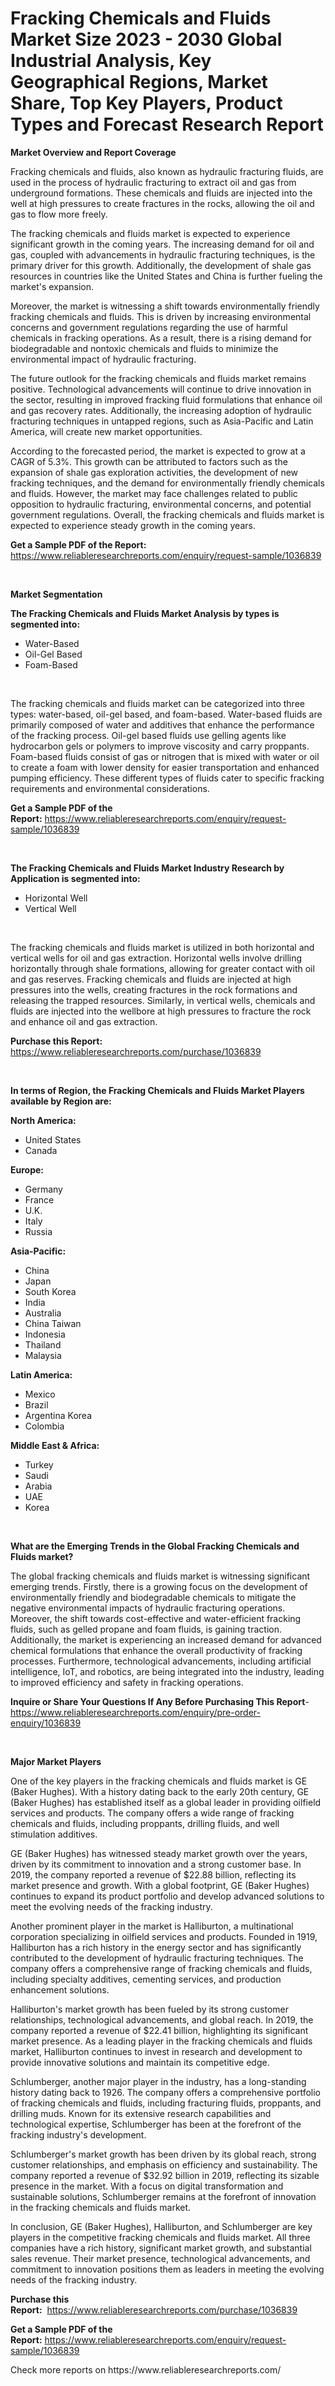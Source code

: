 <p><h1>Fracking Chemicals and Fluids Market Size 2023 - 2030 Global Industrial Analysis, Key Geographical Regions, Market Share, Top Key Players, Product Types and Forecast Research Report</h1></p><p><strong>Market Overview and Report Coverage</strong></p>
<p><p>Fracking chemicals and fluids, also known as hydraulic fracturing fluids, are used in the process of hydraulic fracturing to extract oil and gas from underground formations. These chemicals and fluids are injected into the well at high pressures to create fractures in the rocks, allowing the oil and gas to flow more freely.</p><p>The fracking chemicals and fluids market is expected to experience significant growth in the coming years. The increasing demand for oil and gas, coupled with advancements in hydraulic fracturing techniques, is the primary driver for this growth. Additionally, the development of shale gas resources in countries like the United States and China is further fueling the market's expansion.</p><p>Moreover, the market is witnessing a shift towards environmentally friendly fracking chemicals and fluids. This is driven by increasing environmental concerns and government regulations regarding the use of harmful chemicals in fracking operations. As a result, there is a rising demand for biodegradable and nontoxic chemicals and fluids to minimize the environmental impact of hydraulic fracturing.</p><p>The future outlook for the fracking chemicals and fluids market remains positive. Technological advancements will continue to drive innovation in the sector, resulting in improved fracking fluid formulations that enhance oil and gas recovery rates. Additionally, the increasing adoption of hydraulic fracturing techniques in untapped regions, such as Asia-Pacific and Latin America, will create new market opportunities.</p><p>According to the forecasted period, the market is expected to grow at a CAGR of 5.3%. This growth can be attributed to factors such as the expansion of shale gas exploration activities, the development of new fracking techniques, and the demand for environmentally friendly chemicals and fluids. However, the market may face challenges related to public opposition to hydraulic fracturing, environmental concerns, and potential government regulations. Overall, the fracking chemicals and fluids market is expected to experience steady growth in the coming years.</p></p>
<p><strong>Get a Sample PDF of the Report:</strong> <a href="https://www.reliableresearchreports.com/enquiry/request-sample/1036839">https://www.reliableresearchreports.com/enquiry/request-sample/1036839</a></p>
<p>&nbsp;</p>
<p><strong>Market Segmentation</strong></p>
<p><strong>The Fracking Chemicals and Fluids Market Analysis by types is segmented into:</strong></p>
<p><ul><li>Water-Based</li><li>Oil-Gel Based</li><li>Foam-Based</li></ul></p>
<p>&nbsp;</p>
<p><p>The fracking chemicals and fluids market can be categorized into three types: water-based, oil-gel based, and foam-based. Water-based fluids are primarily composed of water and additives that enhance the performance of the fracking process. Oil-gel based fluids use gelling agents like hydrocarbon gels or polymers to improve viscosity and carry proppants. Foam-based fluids consist of gas or nitrogen that is mixed with water or oil to create a foam with lower density for easier transportation and enhanced pumping efficiency. These different types of fluids cater to specific fracking requirements and environmental considerations.</p></p>
<p><strong>Get a Sample PDF of the Report:</strong>&nbsp;<a href="https://www.reliableresearchreports.com/enquiry/request-sample/1036839">https://www.reliableresearchreports.com/enquiry/request-sample/1036839</a></p>
<p>&nbsp;</p>
<p><strong>The Fracking Chemicals and Fluids Market Industry Research by Application is segmented into:</strong></p>
<p><ul><li>Horizontal Well</li><li>Vertical Well</li></ul></p>
<p>&nbsp;</p>
<p><p>The fracking chemicals and fluids market is utilized in both horizontal and vertical wells for oil and gas extraction. Horizontal wells involve drilling horizontally through shale formations, allowing for greater contact with oil and gas reserves. Fracking chemicals and fluids are injected at high pressures into the wells, creating fractures in the rock formations and releasing the trapped resources. Similarly, in vertical wells, chemicals and fluids are injected into the wellbore at high pressures to fracture the rock and enhance oil and gas extraction.</p></p>
<p><strong>Purchase this Report:</strong>&nbsp; <a href="https://www.reliableresearchreports.com/purchase/1036839">https://www.reliableresearchreports.com/purchase/1036839</a></p>
<p>&nbsp;</p>
<p><strong>In terms of Region, the Fracking Chemicals and Fluids Market Players available by Region are:</strong></p>
<p>
    <p> <strong> North America: </strong>
        <ul>
            <li>United States</li>
            <li>Canada</li>
        </ul>
        </p> 
    <p> <strong> Europe: </strong>
        <ul>
            <li>Germany</li>
            <li>France</li>
            <li>U.K.</li>
            <li>Italy</li>
            <li>Russia</li>
        </ul>
        </p> 
    <p> <strong> Asia-Pacific: </strong>
        <ul>
            <li>China</li>
            <li>Japan</li>
            <li>South Korea</li>
            <li>India</li>
            <li>Australia</li>
            <li>China Taiwan</li>
            <li>Indonesia</li>
            <li>Thailand</li>
            <li>Malaysia</li>
        </ul>
        </p> 
    <p> <strong> Latin America: </strong>
        <ul>
            <li>Mexico</li>
            <li>Brazil</li>
            <li>Argentina Korea</li>
            <li>Colombia</li>
        </ul>
        </p> 
    <p> <strong> Middle East & Africa: </strong>
        <ul>
            <li>Turkey</li>
            <li>Saudi</li>
            <li>Arabia</li>
            <li>UAE</li>
            <li>Korea</li>
        </ul>
    </p>
    </p>
<p>&nbsp;</p>
<p><strong>What are the Emerging Trends in the Global Fracking Chemicals and Fluids market?</strong></p>
<p><p>The global fracking chemicals and fluids market is witnessing significant emerging trends. Firstly, there is a growing focus on the development of environmentally friendly and biodegradable chemicals to mitigate the negative environmental impacts of hydraulic fracturing operations. Moreover, the shift towards cost-effective and water-efficient fracking fluids, such as gelled propane and foam fluids, is gaining traction. Additionally, the market is experiencing an increased demand for advanced chemical formulations that enhance the overall productivity of fracking processes. Furthermore, technological advancements, including artificial intelligence, IoT, and robotics, are being integrated into the industry, leading to improved efficiency and safety in fracking operations.</p></p>
<p><strong>Inquire or Share Your Questions If Any Before Purchasing This Report</strong>- <a href="https://www.reliableresearchreports.com/enquiry/pre-order-enquiry/1036839">https://www.reliableresearchreports.com/enquiry/pre-order-enquiry/1036839</a></p>
<p>&nbsp;</p>
<p><strong>Major Market Players</strong></p>
<p><p>One of the key players in the fracking chemicals and fluids market is GE (Baker Hughes). With a history dating back to the early 20th century, GE (Baker Hughes) has established itself as a global leader in providing oilfield services and products. The company offers a wide range of fracking chemicals and fluids, including proppants, drilling fluids, and well stimulation additives. </p><p>GE (Baker Hughes) has witnessed steady market growth over the years, driven by its commitment to innovation and a strong customer base. In 2019, the company reported a revenue of $22.88 billion, reflecting its market presence and growth. With a global footprint, GE (Baker Hughes) continues to expand its product portfolio and develop advanced solutions to meet the evolving needs of the fracking industry.</p><p>Another prominent player in the market is Halliburton, a multinational corporation specializing in oilfield services and products. Founded in 1919, Halliburton has a rich history in the energy sector and has significantly contributed to the development of hydraulic fracturing techniques. The company offers a comprehensive range of fracking chemicals and fluids, including specialty additives, cementing services, and production enhancement solutions.</p><p>Halliburton's market growth has been fueled by its strong customer relationships, technological advancements, and global reach. In 2019, the company reported a revenue of $22.41 billion, highlighting its significant market presence. As a leading player in the fracking chemicals and fluids market, Halliburton continues to invest in research and development to provide innovative solutions and maintain its competitive edge.</p><p>Schlumberger, another major player in the industry, has a long-standing history dating back to 1926. The company offers a comprehensive portfolio of fracking chemicals and fluids, including fracturing fluids, proppants, and drilling muds. Known for its extensive research capabilities and technological expertise, Schlumberger has been at the forefront of the fracking industry's development.</p><p>Schlumberger's market growth has been driven by its global reach, strong customer relationships, and emphasis on efficiency and sustainability. The company reported a revenue of $32.92 billion in 2019, reflecting its sizable presence in the market. With a focus on digital transformation and sustainable solutions, Schlumberger remains at the forefront of innovation in the fracking chemicals and fluids market.</p><p>In conclusion, GE (Baker Hughes), Halliburton, and Schlumberger are key players in the competitive fracking chemicals and fluids market. All three companies have a rich history, significant market growth, and substantial sales revenue. Their market presence, technological advancements, and commitment to innovation positions them as leaders in meeting the evolving needs of the fracking industry.</p></p>
<p><strong>Purchase this Report:</strong>&nbsp;&nbsp;<a href="https://www.reliableresearchreports.com/purchase/1036839">https://www.reliableresearchreports.com/purchase/1036839</a></p>
<p></p>
<p><strong>Get a Sample PDF of the Report:</strong>&nbsp;<a href="https://www.reliableresearchreports.com/enquiry/request-sample/1036839">https://www.reliableresearchreports.com/enquiry/request-sample/1036839</a></p>
<p>Check more reports on https://www.reliableresearchreports.com/</p>